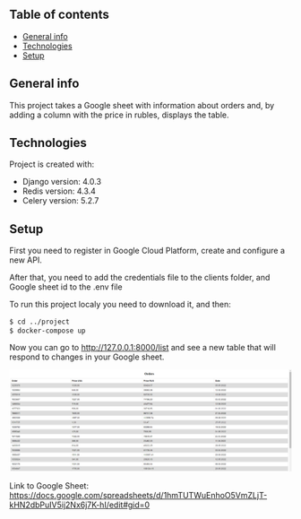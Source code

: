 ## Table of contents
* [General info](#general-info)
* [Technologies](#technologies)
* [Setup](#setup)

## General info
This project takes a Google sheet with information about orders and, by adding a column with the price in rubles, displays the table.
	
## Technologies
Project is created with:
* Django version: 4.0.3
* Redis version: 4.3.4
* Celery version: 5.2.7
	
## Setup
First you need to register in Google Cloud Platform, create and configure a new API.

After that, you need to add the credentials file to the clients folder, and Google sheet id to the .env file

To run this project localy you need to download it, and then:

```
$ cd ../project
$ docker-compose up
```
Now you can go to http://127.0.0.1:8000/list and see a new table that will respond to changes in your Google sheet.

![Alt text](demo_image.PNG "DEMO")

Link to Google Sheet: https://docs.google.com/spreadsheets/d/1hmTUTWuEnhoO5VmZLjT-kHN2dbPuIV5ij2Nx6j7K-hI/edit#gid=0